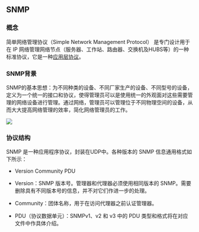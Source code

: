 ## SNMP

### 概念

简单网络管理协议（Simple Network Management Protocol） 是专门设计用于在 IP 网络管理网络节点（服务器、工作站、路由器、交换机及HUBS等）的一种标准协议，它是一种[应用层协议](<https://github.com/tangming579/TCP-IP/blob/master/note/8.%E7%AC%AC%E5%85%AB%E7%AB%A0%20%E5%BA%94%E7%94%A8%E5%8D%8F%E8%AE%AE.md>)。

### SNMP背景

SNMP的基本思想：为不同种类的设备、不同厂家生产的设备、不同型号的设备，定义为一个统一的接口和协议，使得管理员可以是使用统一的外观面对这些需要管理的网络设备进行管理。通过网络，管理员可以管理位于不同物理空间的设备，从而大大提高网络管理的效率，简化网络管理员的工作。

<div>
    <image src="../img/snmp.png"></image>
</div>

### 协议结构

SNMP 是一种应用程序协议，封装在UDP中。各种版本的 SNMP 信息通用格式如下所示：

- Version Community PDU

- Version：SNMP 版本号。管理器和代理器必须使用相同版本的 SNMP。需要删除具有不同版本号的信息，并不对它们作进一步的处理。

- Community：团体名称，用于在访问代理器之前认证管理器。

- PDU（协议数据单元）：SNMPv1、v2 和 v3 中的 PDU 类型和格式将在对应文件中作具体介绍。